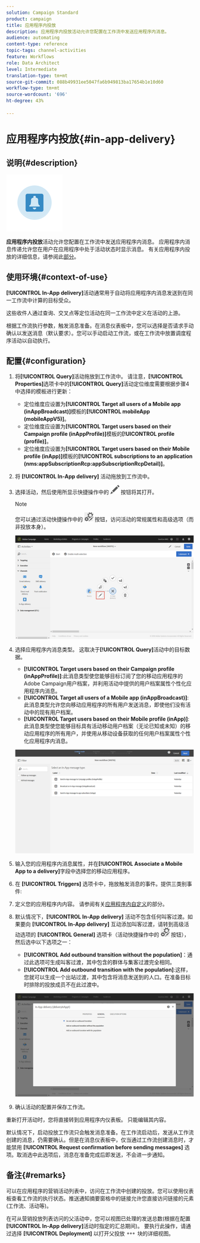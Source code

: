 ```yaml
---
solution: Campaign Standard
product: campaign
title: 应用程序内投放
description: 应用程序内投放活动允许您配置在工作流中发送应用程序内消息。
audience: automating
content-type: reference
topic-tags: channel-activities
feature: Workflows
role: Data Architect
level: Intermediate
translation-type: tm+mt
source-git-commit: 088b49931ee5047fa6b949813ba17654b1e10d60
workflow-type: tm+mt
source-wordcount: '696'
ht-degree: 43%

---
```



# 应用程序内投放{#in-app-delivery}

## 说明{#description}

![](assets/wkf_in_app_1.png)

**应用程序内投放**&#x200B;活动允许您配置在工作流中发送应用程序内消息。 应用程序内消息传递允许您在用户在应用程序中处于活动状态时显示消息。 有关应用程序内投放的详细信息，请参阅此[部分](../../channels/using/about-in-app-messaging.md)。

## 使用环境{#context-of-use}

**[!UICONTROL In-App delivery]**&#x200B;活动通常用于自动将应用程序内消息发送到在同一工作流中计算的目标受众。

这些收件人通过查询、交叉点等定位活动在同一工作流中定义在活动的上游。

根据工作流执行参数，触发消息准备。在消息仪表板中，您可以选择是否请求手动确认以发送消息（默认要求）。您可以手动启动工作流，或在工作流中放置调度程序活动以自动执行。

## 配置{#configuration}

1. 将&#x200B;**[!UICONTROL Query]**&#x200B;活动拖放到工作流中。 请注意，**[!UICONTROL Properties]**&#x200B;选项卡中的&#x200B;**[!UICONTROL Query]**&#x200B;活动定位维度需要根据步骤4中选择的模板进行更新：

   * 定位维度应设置为&#x200B;**[!UICONTROL Target all users of a Mobile app (inAppBroadcast)]**&#x200B;模板的&#x200B;**[!UICONTROL mobileApp (mobileAppV5)]**。
   * 定位维度应设置为&#x200B;**[!UICONTROL Target users based on their Campaign profile (inAppProfile)]**&#x200B;模板的&#x200B;**[!UICONTROL profile (profile)]**。
   * 定位维度应设置为&#x200B;**[!UICONTROL Target users based on their Mobile profile (inApp)]**&#x200B;模板的&#x200B;**[!UICONTROL subscriptions to an application (nms:appSubscriptionRcp:appSubscriptionRcpDetail)]**。

1. 将 **[!UICONTROL In-App delivery]** 活动拖放到工作流中。
1. 选择活动，然后使用所显示快捷操作中的 ![](assets/edit_darkgrey-24px.png) 按钮将其打开。

   >[!NOTE]
   >
   >您可以通过活动快捷操作中的 ![](assets/dlv_activity_params-24px.png) 按钮，访问活动的常规属性和高级选项（而非投放本身）。

   ![](assets/wkf_in_app_3.png)

1. 选择应用程序内消息类型。 这取决于&#x200B;**[!UICONTROL Query]**&#x200B;活动中的目标数据。

   * **[!UICONTROL Target users based on their Campaign profile (inAppProfile)]**:此消息类型使您能够目标订阅了您的移动应用程序的Adobe Campaign用户档案，并利用活动中提供的用户档案属性个性化应用程序内消息。
   * **[!UICONTROL Target all users of a Mobile app (inAppBroadcast)]**:此消息类型允许您向移动应用程序的所有用户发送消息，即使他们没有活动中的现有用户档案。
   * **[!UICONTROL Target users based on their Mobile profile (inApp)]**:此消息类型使您能够目标具有活动移动用户档案（无论已知或未知）的移动应用程序的所有用户，并使用从移动设备获取的任何用户档案属性个性化应用程序内消息。

   ![](assets/wkf_in_app_4.png)

1. 输入您的应用程序内消息属性，并在&#x200B;**[!UICONTROL Associate a Mobile App to a delivery]**&#x200B;字段中选择您的移动应用程序。
1. 在 **[!UICONTROL Triggers]** 选项卡中，拖放触发消息的事件。提供三类别事件:
1. 定义您的应用程序内内容。 请参阅有关[应用程序内自定义](../../channels/using/customizing-an-in-app-message.md)的部分。
1. 默认情况下，**[!UICONTROL In-App delivery]** 活动不包含任何叫客过渡。如果要向 **[!UICONTROL In-App delivery]** 互动添加叫客过渡，请转到高级活动选项的 **[!UICONTROL General]** 选项卡（活动快捷操作中的 ![](assets/dlv_activity_params-24px.png) 按钮），然后选中以下选项之一：

   * **[!UICONTROL Add outbound transition without the population]**：通过此选项可生成叫客过渡，其中包含的群体与集客过渡完全相同。
   * **[!UICONTROL Add outbound transition with the population]**:这样，您就可以生成一个出站过渡，其中包含将消息发送到的人口。在准备目标时排除的投放成员不在此过渡中。

   ![](assets/wkf_in_app_5.png)

1. 确认活动的配置并保存工作流。

重新打开活动时，您将直接转到应用程序内仪表板。 只能编辑其内容。

默认情况下，启动投放工作流只会触发消息准备。在工作流启动后，发送从工作流创建的消息，仍需要确认。但是在消息仪表板中，仅当通过工作流创建消息时，才能禁用 **[!UICONTROL Request confirmation before sending messages]** 选项。取消选中此选项后，消息在准备完成后即发送，不会进一步通知。

## 备注{#remarks}

可以在应用程序的营销活动列表中，访问在工作流中创建的投放。您可以使用仪表板查看工作流的执行状态。推送通知摘要窗格中的链接允许您直接访问链接的元素(工作流、活动等)。

在可从营销投放列表访问的父活动中，您可以视图已处理的发送总数(根据在配置&#x200B;**[!UICONTROL In-App delivery]**&#x200B;活动时指定的汇总期间)。 要执行此操作，请通过选择 **[!UICONTROL Deployment]** 以打开父投放 ![](assets/wkf_dlv_detail_button.png) 块的详细视图。

